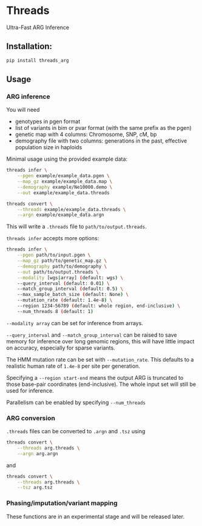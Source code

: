 # Threads

Ultra-Fast ARG Inference

## Installation:

```sh
pip install threads_arg
```

## Usage

### ARG inference

You will need
- genotypes in pgen format
- list of variants in bim or pvar format (with the same prefix as the pgen)
- genetic map with 4 columns: Chromosome, SNP, cM, bp
- demography file with two columns: generations in the past, effective population size in haploids

Minimal usage using the provided example data:

```sh
threads infer \
    --pgen example/example_data.pgen \
    --map_gz example/example_data.map \
    --demography example/Ne10000.demo \
    --out example/example_data.threads

threads convert \
    --threads example/example_data.threads \
    --argn example/example_data.argn
```

This will write a `.threads` file to `path/to/output.threads`.

`threads infer` accepts more options:

```sh
threads infer \
    --pgen path/to/input.pgen \
    --map_gz path/to/genetic_map.gz \
    --demography path/to/demography \
    --out path/to/output.threads \
    --modality [wgs|array] (default: wgs) \
    --query_interval (default: 0.01) \
    --match_group_interval (default: 0.5) \
    --max_sample_batch_size (default: None) \
    --mutation_rate (default: 1.4e-8) \
    --region 1234-56789 (default: whole region, end-inclusive) \
    --num_threads 8 (default: 1)
```

`--modality array` can be set for inference from arrays. 

`--query_interval` and `--match_group_interval` can be raised to save memory for inference over long genomic regions, this will have little impact on accuracy, especially for sparse variants. 

The HMM mutation rate can be set with `--mutation_rate`. This defaults to a realistic human rate of `1.4e-8` per site per generation.

Specifying a `--region start-end` means the output ARG is truncated to those base-pair coordinates (end-inclusive). The whole input set will still be used for inference.

Parallelism can be enabled by specifying `--num_threads`

### ARG conversion

`.threads` files can be converted to `.argn` and `.tsz` using

```sh
threads convert \
    --threads arg.threads \
    --argn arg.argn
```

and

```sh
threads convert \
    --threads arg.threads \
    --tsz arg.tsz
```

### Phasing/imputation/variant mapping

These functions are in an experimental stage and will be released later.
